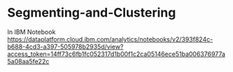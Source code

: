 # Segmenting-and-Clustering
In IBM Notebook
https://dataplatform.cloud.ibm.com/analytics/notebooks/v2/393f824c-b688-4cd3-a397-505978b2935d/view?access_token=14ff73c6fb1fc052317d1b00f1c2ca05146ece51ba006376977a5a08aa5fe22c
